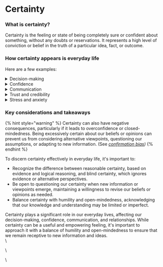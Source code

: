 # Certainty

### What is certainty?

Certainty is the feeling or state of being completely sure or confident about something, without any doubts or reservations. It represents a high level of conviction or belief in the truth of a particular idea, fact, or outcome.

### How certainty appears is everyday life

Here are a few examples:

<details>

<summary>Decision-making</summary>

When we feel certain about the expected outcome or consequences of a particular decision, it can help us make choices with greater confidence, leading to more efficient and effective decision-making.

</details>

<details>

<summary>Confidence</summary>

Certainty can boost our confidence in our abilities, knowledge, and beliefs, enabling us to take action and pursue our goals with a stronger sense of self-assurance.

</details>

<details>

<summary>Communication</summary>

When we express ourselves with certainty, it can make our arguments more persuasive and convincing to others, as they are more likely to trust our confidence in the information or ideas we present.

</details>

<details>

<summary>Trust and credibility</summary>

Feeling certain about the information or advice we receive from others can increase our trust in them and their credibility, making us more likely to rely on their expertise or follow their guidance.

</details>

<details>

<summary>Stress and anxiety</summary>

In some cases, certainty can help reduce stress and anxiety by eliminating doubts or uncertainties that may cause worry or indecision.

</details>

### Key considerations and takeaways

{% hint style="warning" %}
Certainty can also have negative consequences, particularly if it leads to overconfidence or closed-mindedness. Being excessively certain about our beliefs or opinions can prevent us from considering alternative viewpoints, questioning our assumptions, or adapting to new information. (See [_confirmation bias_](../fallacies/confirmation-bias.md)_)_
{% endhint %}

To discern certainty effectively in everyday life, it's important to:

* Recognize the difference between reasonable certainty, based on evidence and logical reasoning, and blind certainty, which ignores evidence or alternative perspectives.
* Be open to questioning our certainty when new information or viewpoints emerge, maintaining a willingness to revise our beliefs or opinions as needed.
* Balance certainty with humility and open-mindedness, acknowledging that our knowledge and understanding may be limited or imperfect.

Certainty plays a significant role in our everyday lives, affecting our decision-making, confidence, communication, and relationships. While certainty can be a useful and empowering feeling, it's important to approach it with a balance of humility and open-mindedness to ensure that we remain receptive to new information and ideas.\
\


\


\
